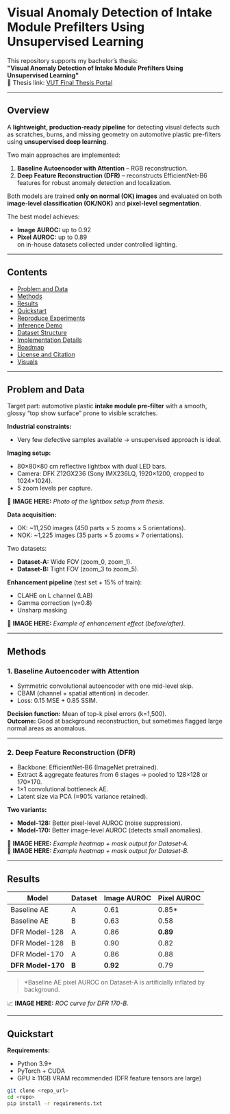 # Visual Anomaly Detection of Intake Module Prefilters Using Unsupervised Learning

This repository supports my bachelor’s thesis:  
**"Visual Anomaly Detection of Intake Module Prefilters Using Unsupervised Learning"**  
📄 Thesis link: [VUT Final Thesis Portal](https://www.vut.cz/en/students/final-thesis/detail/165885)

---

## Overview

A **lightweight, production-ready pipeline** for detecting visual defects such as scratches, burns, and missing geometry on automotive plastic pre-filters using **unsupervised deep learning**.

Two main approaches are implemented:

1. **Baseline Autoencoder with Attention** – RGB reconstruction.
2. **Deep Feature Reconstruction (DFR)** – reconstructs EfficientNet-B6 features for robust anomaly detection and localization.

Both models are trained **only on normal (OK) images** and evaluated on both **image-level classification (OK/NOK)** and **pixel-level segmentation**.

The best model achieves:
- **Image AUROC:** up to 0.92  
- **Pixel AUROC:** up to 0.89  
on in-house datasets collected under controlled lighting.

---

## Contents
- [Problem and Data](#problem-and-data)
- [Methods](#methods)
- [Results](#results)
- [Quickstart](#quickstart)
- [Reproduce Experiments](#reproduce-experiments)
- [Inference Demo](#inference-demo)
- [Dataset Structure](#dataset-structure)
- [Implementation Details](#implementation-details)
- [Roadmap](#roadmap)
- [License and Citation](#license-and-citation)
- [Visuals](#visuals)

---

## Problem and Data

Target part: automotive plastic **intake module pre-filter** with a smooth, glossy “top show surface” prone to visible scratches.

**Industrial constraints:**
- Very few defective samples available → unsupervised approach is ideal.

**Imaging setup:**
- 80×80×80 cm reflective lightbox with dual LED bars.
- Camera: DFK Z12GX236 (Sony IMX236LQ, 1920×1200, cropped to 1024×1024).
- 5 zoom levels per capture.

📸 **IMAGE HERE:** *Photo of the lightbox setup from thesis.*

**Data acquisition:**
- OK: ~11,250 images (450 parts × 5 zooms × 5 orientations).
- NOK: ~1,225 images (35 parts × 5 zooms × 7 orientations).

Two datasets:
- **Dataset-A:** Wide FOV (zoom_0, zoom_1).
- **Dataset-B:** Tight FOV (zoom_3 to zoom_5).

**Enhancement pipeline** (test set + 15% of train):
- CLAHE on L channel (LAB)
- Gamma correction (γ=0.8)
- Unsharp masking

📸 **IMAGE HERE:** *Example of enhancement effect (before/after).*

---

## Methods

### 1. Baseline Autoencoder with Attention
- Symmetric convolutional autoencoder with one mid-level skip.
- CBAM (channel + spatial attention) in decoder.
- Loss: 0.15 MSE + 0.85 SSIM.

**Decision function:** Mean of top-k pixel errors (k=1,500).  
**Outcome:** Good at background reconstruction, but sometimes flagged large normal areas as anomalous.

---

### 2. Deep Feature Reconstruction (DFR)
- Backbone: EfficientNet-B6 (ImageNet pretrained).
- Extract & aggregate features from 6 stages → pooled to 128×128 or 170×170.
- 1×1 convolutional bottleneck AE.
- Latent size via PCA (≈90% variance retained).

**Two variants:**
- **Model-128:** Better pixel-level AUROC (noise suppression).
- **Model-170:** Better image-level AUROC (detects small anomalies).

📸 **IMAGE HERE:** *Example heatmap + mask output for Dataset-A.*  
📸 **IMAGE HERE:** *Example heatmap + mask output for Dataset-B.*

---

## Results

| Model               | Dataset   | Image AUROC | Pixel AUROC |
|--------------------|-----------|-------------|-------------|
| Baseline AE        | A         | 0.61        | 0.85*       |
| Baseline AE        | B         | 0.63        | 0.58        |
| DFR Model-128      | A         | 0.86        | **0.89**    |
| DFR Model-128      | B         | 0.90        | 0.82        |
| DFR Model-170      | A         | 0.86        | 0.88        |
| **DFR Model-170**  | **B**     | **0.92**    | 0.79        |

> *Baseline AE pixel AUROC on Dataset-A is artificially inflated by background.

📈 **IMAGE HERE:** *ROC curve for DFR 170-B.*

---

## Quickstart

**Requirements:**
- Python 3.9+
- PyTorch + CUDA
- GPU ≥ 11GB VRAM recommended (DFR feature tensors are large)

```bash
git clone <repo_url>
cd <repo>
pip install -r requirements.txt
